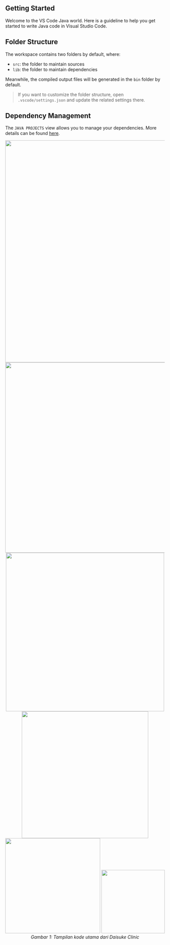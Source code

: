 ## Getting Started

Welcome to the VS Code Java world. Here is a guideline to help you get started to write Java code in Visual Studio Code.

## Folder Structure

The workspace contains two folders by default, where:

- `src`: the folder to maintain sources
- `lib`: the folder to maintain dependencies

Meanwhile, the compiled output files will be generated in the `bin` folder by default.

> If you want to customize the folder structure, open `.vscode/settings.json` and update the related settings there.

## Dependency Management

The `JAVA PROJECTS` view allows you to manage your dependencies. More details can be found [here](https://github.com/microsoft/vscode-java-dependency#manage-dependencies).

<p align="center">
  <img src="assets/Main.png" width="700"/>
  <img src="assets/Main.png" width="600"/>
  <img src="assets/Main.png" width="500"/>
  <img src="assets/Main.png" width="400"/>
  <img src="assets/Main.png" width="300"/>
  <img src="assets/Main.png" width="200"/>
  <br/>
  <i>Gambar 1: Tampilan kode utama dari Daisuke Clinic</i>
</p>
